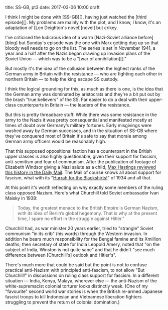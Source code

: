 title: SS-GB, pt3
date: 2017-03-06 10:00
draft

I think I might be done with [SS-GB][], having just watched the [third episode][]. My problems are mainly with the plot, and I know, I know, it's an adaptation of [Len Deighton's novel][novel] but crikey.

I've criticised the ludicrous idea of a warm [Nazi-Soviet alliance before][blog] but Sunday's episode was the one with Marx getting dug up so that bloody well needs to go on the list. The series is set in November 1941, a year and a half after the Nazis began drawing up invasion plans of the Soviet Union — which was to be a "[war of annihilation][]."

But mostly it's the idea of the collusion between the highest ranks of the German army in Britain with the resistance — who are fighting each other in northern Britain — to help the king escape SS custody.

I think the logical grounding for this, as much as there is one, is the idea that the German army was dominated by aristocrats and they're a bit put out by the brash "true believers" of the SS. Far easier to do a deal with their upper-class counterparts in Britain — the leaders of the resistance.

But this is pretty threadbare stuff. While there was some resistance in the army to the Nazis it was pretty consequential and manifested mostly at times of doubt over Germany’s military fortunes. Early misgivings were washed away by German successes, and in the situation of SS-GB where they've conquered most of Britain it's safe to say that morale among German army officers would be reasonably high.

That this supposed oppositional faction has a counterpart in the British upper classes is also highly questionable, given their support for fascism, anti-semitism and fear of communism. After the publication of footage of Elizabeth Windsor giving a Nazi salute as a child, [Max Hastings reviewed this history in the Daily Mail][mail]. The Mail of course knows all about support for fascism, what with its "[Hurrah for the Blackshirts!][blackshirts]" of 1934 and all that.

[mail]: http://www.dailymail.co.uk/news/article-3167622/MAX-HASTINGS-Queen-blameless-aristocrats-DID-support-Nazis-Second-World-War.html
[blackshirts]: https://commons.m.wikimedia.org/wiki/File:%22Hurrah_for_the_Blackshirts!%22.jpg

At this point it's worth reflecting on why exactly some members of the ruling class opposed Nazism. Here's what Churchill told Soviet ambassador Ivan Maisky in 1938:

> Today, the greatest menace to the British Empire is German Nazism, with its idea of Berlin’s global hegemony. That is why at the present time, I spare no effort in the struggle against Hitler.”

Churchill had, as war minister 20 years earlier, tried to "strangle" Soviet communism "in its crib" (his words) through the Western invasion. In addition he bears much responsibility for the Bengal famine and its Xmillion deaths; then secretary of state for India Leopold Amery, noted that "on the subject of India, Winston is not quite sane" and that he didn't "see much difference between [Churchill's] outlook and Hitler's".

There's much more that could be said but the point is not to confuse practical anti-Nazism with principled anti-fascism, to not allow "But Churchill!" in discussions on ruling class support for fascism. In a different situation — India, Kenya, Malaya, wherever else — the anti-Nazism of the white-supremacist colonial torturer looks distinctly weak. (One of my "favourite" second world war stories is when the British re-armed Japanese fascist troops to kill Indonesian and Vietnamese liberation fighters struggling to prevent the return of colonial domination.)
